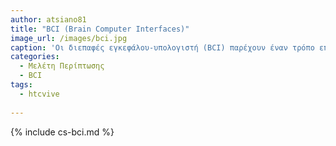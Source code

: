 ```yaml
---
author: atsiano81
title: "BCI (Brain Computer Interfaces)"
image_url: /images/bci.jpg
caption: 'Οι διεπαφές εγκεφάλου-υπολογιστή (BCI) παρέχουν έναν τρόπο επικοινωνίας μεταξύ του εγκεφάλου και μιας εξωτερικής συσκευής ή υπολογιστή, επιτρέποντας στους χρήστες να ελέγχουν υπολογιστές ή συσκευές χρησιμοποιώντας τις σκέψεις ή τη δραστηριότητα του εγκεφάλου τους.'
categories:
  - Μελέτη Περίπτωσης
  - BCI
tags:
  - htcvive
  
---
```


{% include cs-bci.md %}
